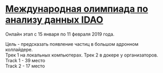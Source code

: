 # [Международная олимпиада по анализу данных IDAO](https://github.com/yandexdataschool/IDAO-2019-muon-id)
Онлайн этап с 15 января по 11 февраля 2019 года.

Цель - предсказать появление частиц в большом адронном коллайдере.  
Трек 1 на локальных компьютерах. Трек 2 в докере у организаторов. 
Track 1 - 39 место  
Track 2 - 17 место
